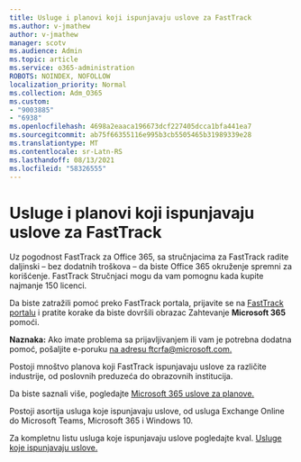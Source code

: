 ```yaml
---
title: Usluge i planovi koji ispunjavaju uslove za FastTrack
ms.author: v-jmathew
author: v-jmathew
manager: scotv
ms.audience: Admin
ms.topic: article
ms.service: o365-administration
ROBOTS: NOINDEX, NOFOLLOW
localization_priority: Normal
ms.collection: Adm_O365
ms.custom:
- "9003885"
- "6938"
ms.openlocfilehash: 4698a2eaaca196673dcf227405dcca1bfa441ea7
ms.sourcegitcommit: ab75f66355116e995b3cb5505465b31989339e28
ms.translationtype: MT
ms.contentlocale: sr-Latn-RS
ms.lasthandoff: 08/13/2021
ms.locfileid: "58326555"
---
```

# <a name="eligible-services-and-plans-for-fasttrack"></a>Usluge i planovi koji ispunjavaju uslove za FastTrack

Uz pogodnost FastTrack za Office 365, sa stručnjacima za FastTrack radite daljinski – bez dodatnih troškova – da biste Office 365 okruženje spremni za korišćenje. FastTrack Stručnjaci mogu da vam pomognu kada kupite najmanje 150 licenci.

Da biste zatražili pomoć preko FastTrack portala, prijavite se na [FastTrack portalu](https://go.microsoft.com/fwlink/?linkid=2125443) i pratite korake da biste dovršili obrazac Zahtevanje **Microsoft 365** pomoći.

**Naznaka:** Ako imate problema sa prijavljivanjem ili vam je potrebna dodatna pomoć, pošaljite e-poruku [na adresu ftcrfa@microsoft.com.](mailto:ftcrfa@microsoft.com)

Postoji mnoštvo planova koji FastTrack ispunjavaju uslove za različite industrije, od poslovnih preduzeća do obrazovnih institucija.

Da biste saznali više, pogledajte [Microsoft 365 uslove za planove.](https://go.microsoft.com/fwlink/?linkid=2125459)

Postoji asortija usluga koje ispunjavaju uslove, od usluga Exchange Online do Microsoft Teams, Microsoft 365 i Windows 10.

Za kompletnu listu usluga koje ispunjavaju uslove pogledajte kval. [Usluge koje ispunjavaju uslove.](https://go.microsoft.com/fwlink/?linkid=2125636)
